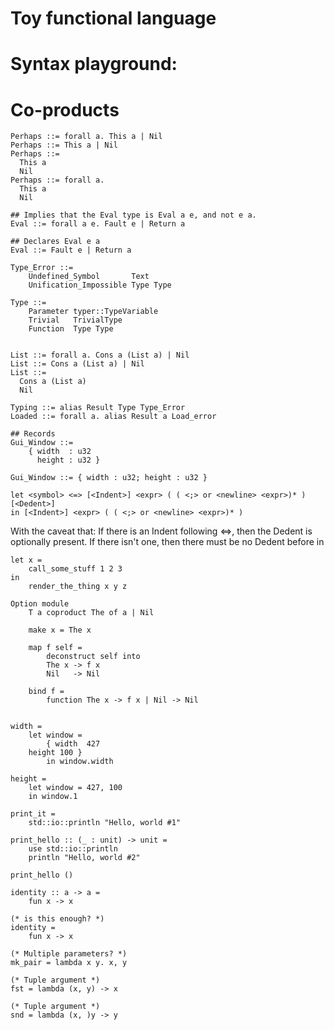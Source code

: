 # Toy functional language
# Syntax playground:

# Co-products
    Perhaps ::= forall a. This a | Nil
    Perhaps ::= This a | Nil
    Perhaps ::=
      This a
      Nil
    Perhaps ::= forall a.
      This a
      Nil

    ## Implies that the Eval type is Eval a e, and not e a.
    Eval ::= forall a e. Fault e | Return a

    ## Declares Eval e a
    Eval ::= Fault e | Return a

    Type_Error ::=
        Undefined_Symbol       Text
        Unification_Impossible Type Type

    Type ::=
        Parameter typer::TypeVariable
        Trivial   TrivialType
        Function  Type Type


    List ::= forall a. Cons a (List a) | Nil
    List ::= Cons a (List a) | Nil
    List ::=
      Cons a (List a)
      Nil

    Typing ::= alias Result Type Type_Error
    Loaded ::= forall a. alias Result a Load_error

    ## Records
    Gui_Window ::=
        { width  : u32
          height : u32 }

    Gui_Window ::= { width : u32; height : u32 }

    let <symbol> <=> [<Indent>] <expr> ( ( <;> or <newline> <expr>)* ) [<Dedent>]
    in [<Indent>] <expr> ( ( <;> or <newline> <expr>)* )

With the caveat that: If there is an Indent following <=>, then the Dedent is optionally present. If there isn't one, then there must be no Dedent before in

    let x =
        call_some_stuff 1 2 3
    in
        render_the_thing x y z

    Option module
        T a coproduct The of a | Nil

        make x = The x

        map f self =
            deconstruct self into
            The x -> f x
            Nil   -> Nil

        bind f =
            function The x -> f x | Nil -> Nil


    width =
        let window =
            { width  427
        height 100 }
            in window.width

    height =
        let window = 427, 100
        in window.1

    print_it =
        std::io::println "Hello, world #1"

    print_hello :: (_ : unit) -> unit =
        use std::io::println
        println "Hello, world #2"

    print_hello ()

    identity :: a -> a =
        fun x -> x

    (* is this enough? *)
    identity =
        fun x -> x

    (* Multiple parameters? *)
    mk_pair = lambda x y. x, y

    (* Tuple argument *)
    fst = lambda (x, y) -> x

    (* Tuple argument *)
    snd = lambda (x, )y -> y
